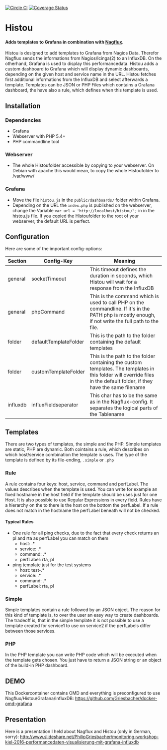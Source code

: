[![Circle CI](https://circleci.com/gh/Griesbacher/histou/tree/master.svg?style=svg)](https://circleci.com/gh/Griesbacher/histou/tree/master)
[![Coverage Status](https://coveralls.io/repos/Griesbacher/histou/badge.svg?branch=master&service=github)](https://coveralls.io/github/Griesbacher/histou?branch=master)
# Histou
#### Adds templates to Grafana in combination with [Nagflux](https://github.com/Griesbacher/nagflux).
Histou is designed to add templates to Grafana from Nagios Data. Therefor Nagflux sends the informations from Nagios/Icinga(2) to an InfluxDB. On the otherhand, Grafana is used to display this performancedata. Histou adds a custom dashboard to Grafana which will display dynamic dashboards, depending on the given host and service name in the URL. Histou fetches first additional informations from the InfluxDB and select afterwards a template. Templates can be JSON or PHP Files which contains a Grafana dashboard, the have also a rule, which defines when this template is used.

## Installation
### Dependencies
- Grafana
- Webserver with PHP 5.4+
- PHP commandline tool

### Webserver
- The whole Histoufolder accessible by copying to your webserver. On Debian with apache this would mean, to copy the whole Histoufolder to /var/www/

### Grafana
- Move the file `histou.js` in the `public/dashboards/` folder within Grafana.
- Depending on the URL the `index.php` is published on the webserver, change the Variable `var url = 'http://localhost/histou/';` in in the histou.js file. If you copied the Histoufolder to the root of your webserver, the default URL is perfect.

## Configuration
Here are some of the important config-options:

| Section       | Config-Key    | Meaning       |
| ------------- | ------------- | ------------- |
|general|socketTimeout|This timeout defines the duration in seconds, which Histou will wait for a response from the InfluxDB|
|general|phpCommand|This is the command which is used to call PHP on the commandline. If it's in the PATH php is mostly enough, if not write the full path to the file.
|folder|defaultTemplateFolder|This is the path to the folder containing the default templates|
|folder|customTemplateFolder|This is the path to the folder containing the custom templates. The templates in this folder will override files in the default folder, if they have the same filename|
|influxdb|influxFieldseperator|This char has to be the same as in the Nagflux-config. It separates the logical parts of the Tablename|

## Templates
There are two types of templates, the simple and the PHP. Simple templates are static, PHP are dynamic. Both cointains a rule, which describes on which host/service combination the template is uses. The type of the template is defined by its file-ending, `.simple` or `.php`

### Rule
A rule contains four keys: host, service, command and perfLabel. The values describes when the template is used. You can write for example an fixed hostname in the host field if the template should be uses just for one Host. It is also possible to use Regular Expressions in every field. Rules have a hierarchy on the to there is the host on the bottom the perfLabel. If a rule does not match in the hostname the perfLabel beneath will not be checked.

#### Typical Rules
- One rule for all ping checks, due to the fact that every check returns an pl and rta as perfLabel you can match on them
  - host: .*
  - service: .*
  - command: .*
  - perfLabel: rta, pl
- ping template just for the test systems
  - host: test-.*
  - service: .*
  - command: .*
  - perfLabel: rta, pl

### Simple
Simple templates contain a rule followed by an JSON object. The reason for this kind of template is, to over the user an easy way to create dashboards. The tradeoff is, that in the simple template it is not possible to use a template created for service1 to use on service2 if the perfLabels differ between those services.

### PHP
In the PHP template you can write PHP code which will be executed when the template gets chosen. You just have to return a JSON string or an object of the build-in PHP dashboard.

## DEMO
This Dockercontainer contains OMD and everything is preconfigured to use Nagflux/Histou/Grafana/InfluxDB: https://github.com/Griesbacher/docker-omd-grafana

## Presentation
Here is a presentation I held about Nagflux and Histou (only in German, sorry): http://www.slideshare.net/PhilipGriesbacher/monitoring-workshop-kiel-2016-performancedaten-visualisierung-mit-grafana-influxdb
